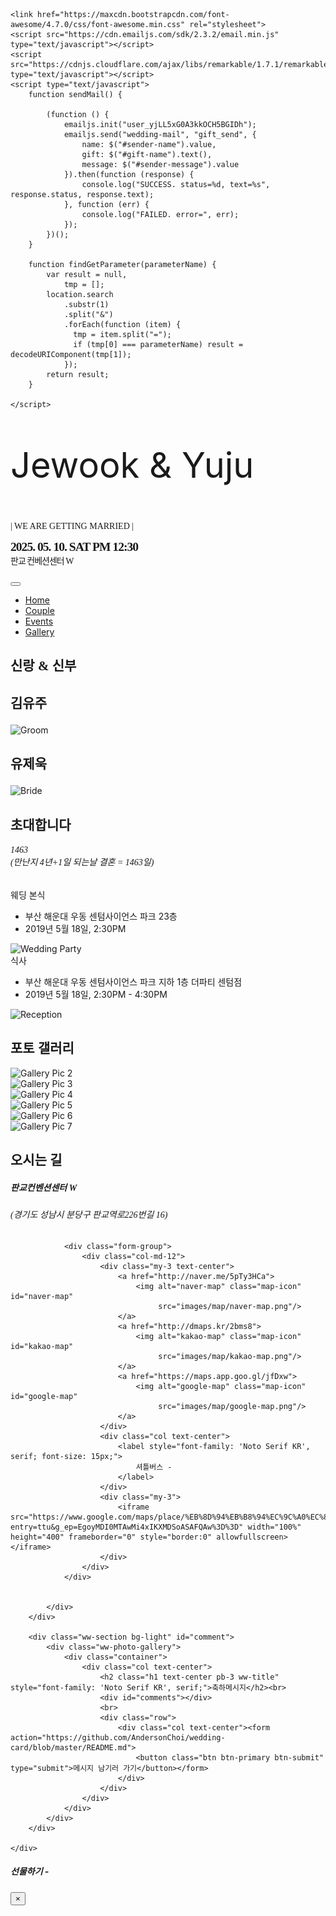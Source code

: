 <html lang="en-US">
<head>
    <meta charset="UTF-8">
    <meta content="IE=edge" http-equiv="X-UA-Compatible">
    <meta content="width=device-width, initial-scale=1" name="viewport">
    <title>유제욱과 김유주의 결혼식</title>
    <meta content="유제욱과 김유주의 결혼식에 와서 축하해주세요~!" name="description"/>
    <meta property="og:image" content="images/pic2.jpeg">
    <meta property="fb:app_id" content="781066922265598" />
    <meta property="fb:admins" content="Choi.Anderson"/>
    <link href="images/favicon/apple-touch-icon.png" rel="apple-touch-icon" sizes="180x180">
    <link href="images/favicon/favicon-32x32.png" rel="icon" sizes="32x32" type="image/png">
    <link href="images/favicon/favicon-16x16.png" rel="icon" sizes="16x16" type="image/png">
    <link href="https://fonts.googleapis.com/css?family=Dosis:400,500" rel="stylesheet">
    <link href="https://fonts.googleapis.com/css?family=Great+Vibes" rel="stylesheet">
    <link href="css/ekko-lightbox.css" rel="stylesheet">
    <link href="styles/main.css" rel="stylesheet">
    <link href="https://fonts.googleapis.com/css?family=Gamja+Flower|Gugi|Noto+Serif+KR|Stylish|Sunflower:300"
          rel="stylesheet">
    <script src="https://code.jquery.com/jquery-2.2.1.js"></script>


    <link href="https://maxcdn.bootstrapcdn.com/font-awesome/4.7.0/css/font-awesome.min.css" rel="stylesheet">
    <script src="https://cdn.emailjs.com/sdk/2.3.2/email.min.js" type="text/javascript"></script>
    <script src="https://cdnjs.cloudflare.com/ajax/libs/remarkable/1.7.1/remarkable.js" type="text/javascript"></script>
    <script type="text/javascript">
        function sendMail() {

            (function () {
                emailjs.init("user_yjLL5xG0A3kkOCH5BGIDh");
                emailjs.send("wedding-mail", "gift_send", {
                    name: $("#sender-name").value,
                    gift: $("#gift-name").text(),
                    message: $("#sender-message").value
                }).then(function (response) {
                    console.log("SUCCESS. status=%d, text=%s", response.status, response.text);
                }, function (err) {
                    console.log("FAILED. error=", err);
                });
            })();
        }

        function findGetParameter(parameterName) {
            var result = null,
                tmp = [];
            location.search
                .substr(1)
                .split("&")
                .forEach(function (item) {
                  tmp = item.split("=");
                  if (tmp[0] === parameterName) result = decodeURIComponent(tmp[1]);
                });
            return result;
        }

    </script>
</head>

<body id="top">
<header></header>
<div id="fb-root"></div>
<script async defer crossorigin="anonymous" src="https://connect.facebook.net/ko_KR/sdk.js#xfbml=1&version=v3.2"></script>
<div class="page-content">
    <div class="div">
        <div class="ww-home-page" id="home">
            <div class="ww-wedding-announcement d-flex align-items-center justify-content-start">
                <div class="container ww-announcement-container">
                    <p class="ww-couple-name ww-title" style="font-size:4.0em">Jewook & Yuju</p>
                    <p class="h2 mt-5 ww-title" style="font-family: 'Gugi', cursive; font-size:1.0em">
                        | WE ARE GETTING MARRIED |
                    </p>
                    <p class="h2 mt-5 ww-title"
                       style="font-family: 'Noto Serif KR', serif; font-size:1.0em; letter-spacing:-1px">
                        <b style="font-size:1.4em;">2025. 05. 10. SAT PM 12:30</b>
                        <br>판교 컨베션센터 W
                    </p>
                </div>
            </div>
        </div>
        <div class="ww-nav-bar sticky-top bg-light">
            <nav class="navbar navbar-expand-lg navbar-light">
                <div class="container">
                    <button aria-controls="ww-navbarNav" aria-expanded="false" aria-label="Toggle navigation"
                            class="navbar-toggler"
                            data-target="#ww-navbarNav" data-toggle="collapse" type="button">
                        <span class="navbar-toggler-icon"></span>
                    </button>
                    <div class="collapse navbar-collapse text-uppercase" id="ww-navbarNav">
                        <ul class="navbar-nav ml-auto">
                            <li class="nav-item"><a class="nav-link smooth-scroll" href="#home">Home</a></li>
                            <li class="nav-item"><a class="nav-link smooth-scroll" href="#couple">Couple</a></li>
                            <li class="nav-item"><a class="nav-link smooth-scroll" href="#events">Events</a></li>
                            <li class="nav-item"><a class="nav-link smooth-scroll" href="#gallery">Gallery</a></li>
                        </ul>
                    </div>
                </div>
            </nav>
        </div>
        <div class="ww-section" id="couple">
            <div class="container">
                <h2 class="h1 text-center pb-3 ww-title" style="font-family: 'Noto Serif KR', serif;">신랑 & 신부</h2>
                <div class="row text-center">
                    <div class="col-md-6">
                        <div class="mt-3">
                            <h3 class="h2 ww-title" style="font-family: 'Sunflower', sans-serif; font-size:1.5em">
                                김유주</h3>
                            <img alt="Groom" class="img-fluid" src=""/>
                        </div>
                    </div>
                    <div class="col-md-6">
                        <div class="mt-3">
                            <h3 class="h2 ww-title" style="font-family: 'Sunflower', sans-serif; font-size:1.5em">
                                유제욱</h3>
                            <img alt="Bride" class="img-fluid" src=""/>
                        </div>
                    </div>
                </div>
            </div>
        </div>
        <div class="ww-section bg-light" id="events">
            <div class="container ww-wedding-event">
                <h2 class="h1 text-center pb-3 ww-title" style="font-family: 'Noto Serif KR', serif;">초대합니다</h2>
                    <div class="col text-center mb-5">
                        <h6 style="font-family: 'Noto Serif KR', serif;">
                            1463<br>
                            (만난지 4년+1일 되는날 결혼 = 1463일)
                        </h6>
                    </div>
                <div class="row">
                    <div class="col-md-7 col-sm-12">
                        <div class="my-3">
                            <div class="h4">웨딩 본식</div>
                            <ul>
                                <li>
                                    <i class="text-muted fas fa-map-marker-alt"></i>
                                    <span class="pl-2 text-muted">부산 해운대 우동 센텀사이언스 파크 23층</span>
                                </li>
                                <li class="pt-2">
                                    <i class="text-muted far fa-calendar-alt"></i>
                                    <span class="pl-2 text-muted">2019년 5월 18일, 2:30PM</span>
                                </li>
                            </ul>
                        </div>
                    </div>
                    <div class="col-md-5 col-sm-12">
                        <div class="my-3">
                            <img alt="Wedding Party" class="img-fluid" src=""/>
                        </div>
                    </div>
                </div>
                <div class="row">
                    <div class="col-md-7 col-sm-12">
                        <div class="my-3">
                            <div class="h4">식사</div>
                            <ul>
                                <li>
                                    <i class="text-muted fas fa-map-marker-alt "></i>
                                    <span class="pl-2 text-muted">부산 해운대 우동 센텀사이언스 파크 지하 1층 더파티 센텀점</span>
                                </li>
                                <li class="pt-2">
                                    <i class="text-muted far fa-calendar-alt "></i>
                                    <span class="pl-2 text-muted">2019년 5월 18일, 2:30PM - 4:30PM</span>
                                </li>
                            </ul>
                        </div>
                    </div>
                    <div class="col-md-5 col-sm-12">
                        <div class="my-3"><img alt="Reception" class="img-fluid" src=""/></div>
                    </div>
                </div>
            </div>
        </div>
        <div class="ww-section" id="gallery">
            <div class="ww-photo-gallery">
                <div class="container">
                    <h2 class="h1 text-center pb-3 ww-title" style="font-family: 'Noto Serif KR', serif;">포토 갤러리</h2>
                    <div class="ww-gallery">
                        <div class="card-columns">
                            <div class="card" data-groups="[&quot;party&quot;,&quot;wedding&quot;]">
                                <a data-gallery="ww-gallery" data-toggle="lightbox">
                                    <img alt="Gallery Pic 2" class="img-fluid" src=""/>
                                </a>
                            </div>
                            <div class="card" data-groups="[&quot;vacation&quot;]">
                                <a data-gallery="ww-gallery" data-toggle="lightbox">
                                    <img alt="Gallery Pic 3" class="img-fluid" src=""/>
                                </a>
                            </div>
                            <div class="card" data-groups="[&quot;party&quot;,&quot;vacation&quot;]">
                                <a data-gallery="ww-gallery" data-toggle="lightbox">
                                    <img alt="Gallery Pic 4" class="img-fluid" src=""/>
                                </a>
                            </div>
                            <div class="card" data-groups="[&quot;vacation&quot;]">
                                <a data-gallery="ww-gallery" data-toggle="lightbox">
                                    <img alt="Gallery Pic 5" class="img-fluid" src=""/>
                                </a>
                            </div>
                            <div class="card"
                                 data-groups="[&quot;wedding&quot;,&quot;ceremony&quot;,&quot;party&quot;]">
                                <a data-gallery="ww-gallery" data-toggle="lightbox">
                                    <img alt="Gallery Pic 6" class="img-fluid" src=""/>
                                </a>
                            </div>
                            <div class="card" data-groups="[&quot;vacation&quot;]">
                                <a data-gallery="ww-gallery" data-toggle="lightbox">
                                    <img alt="Gallery Pic 7" class="img-fluid" src=""/>
                                </a>
                            </div>
                        </div>
                    </div>
                </div>
            </div>
        </div>
        <div class="ww-section ww-rsvp-detail" id="map">
            <div class="container">
                <div class="col text-center">
                    <h2 class="h1 text-center pb-3 ww-title" style="font-family: 'Noto Serif KR', serif;">오시는 길</h2>
                    <div>
                        <h5 style="font-family: 'Noto Serif KR', serif;">판교컨벤션센터 W</h5>
                        <h6 style="font-family: 'Noto Serif KR', serif;">(경기도 성남시 분당구 판교역로226번길 16)</h6>
                    </div>
                </div>

                <div class="form-group">
                    <div class="col-md-12">
                        <div class="my-3 text-center">
                            <a href="http://naver.me/5pTy3HCa">
                                <img alt="naver-map" class="map-icon" id="naver-map"
                                     src="images/map/naver-map.png"/>
                            </a>
                            <a href="http://dmaps.kr/2bms8">
                                <img alt="kakao-map" class="map-icon" id="kakao-map"
                                     src="images/map/kakao-map.png"/>
                            </a>
                            <a href="https://maps.app.goo.gl/jfDxw">
                                <img alt="google-map" class="map-icon" id="google-map"
                                     src="images/map/google-map.png"/>
                            </a>
                        </div>
                        <div class="col text-center">
                            <label style="font-family: 'Noto Serif KR', serif; font-size: 15px;">
                                셔틀버스 - 
                            </label>
                        </div>
                        <div class="my-3">
                            <iframe src="https://www.google.com/maps/place/%EB%8D%94%EB%B8%94%EC%9C%A0%EC%8A%A4%ED%80%98%EC%96%B4%EC%BB%A8%EB%B2%A4%EC%85%98/data=!4m6!3m5!1s0x357ca7e540109215:0x192fc7c81979cbac!8m2!3d37.4005556!4d127.1113889!16s%2Fg%2F11bw5w3lfd?entry=ttu&g_ep=EgoyMDI0MTAwMi4xIKXMDSoASAFQAw%3D%3D" width="100%" height="400" frameborder="0" style="border:0" allowfullscreen></iframe>
                        </div>
                    </div>
                </div>


            </div>
        </div>

        <div class="ww-section bg-light" id="comment">
            <div class="ww-photo-gallery">
                <div class="container">
                    <div class="col text-center">
                        <h2 class="h1 text-center pb-3 ww-title" style="font-family: 'Noto Serif KR', serif;">축하메시지</h2><br>
                        <div id="comments"></div>
                        <br>
                        <div class="row">
                            <div class="col text-center"><form action="https://github.com/AndersonChoi/wedding-card/blob/master/README.md">
                                <button class="btn btn-primary btn-submit" type="submit">메시지 남기러 가기</button></form>
                            </div>
                        </div>
                    </div>
                </div>
            </div>
        </div>

    </div>
</div>
</div>
<div aria-hidden="true" aria-labelledby="exampleModalLabel" class="modal fade" id="giftMailModal" role="dialog"
     tabindex="-1">
    <div class="modal-dialog modal-dialog-centered" role="document">
        <div class="modal-content">
            <div class="modal-header">
                <h5 class="modal-title" id="exampleModalLongTitle">선물하기 - <span id="gift-name"></span></h5>
                <button aria-label="Close" class="close" data-dismiss="modal" type="button">
                    <span aria-hidden="true">&times;</span>
                </button>
            </div>
        </div>
    </div>
</div>
<footer></footer>
<script src="https://code.jquery.com/jquery-3.3.1.js"></script>
<script src="https://cdnjs.cloudflare.com/ajax/libs/popper.js/1.12.9/umd/popper.min.js"></script>
<script src="https://maxcdn.bootstrapcdn.com/bootstrap/4.0.0/js/bootstrap.min.js"></script>
<script src="js/aos.js"></script>
<script src="js/parallax.min.js"></script>
<script src="js/ekko-lightbox.min.js"></script>
<script src="scripts/main.js"></script>

<div class="bottom_right"><i class="fa fa-arrow-up fa-2x" id="go-to-top"></i>
</div>

<div class="bottom_left">
    <audio id="player" src="mus.mp3"></audio>
    <div>
        <i class="fa fa-music fa-2x" onclick="document.getElementById('player').play()"></i>
    </div>
</div>

</body>
</html>
